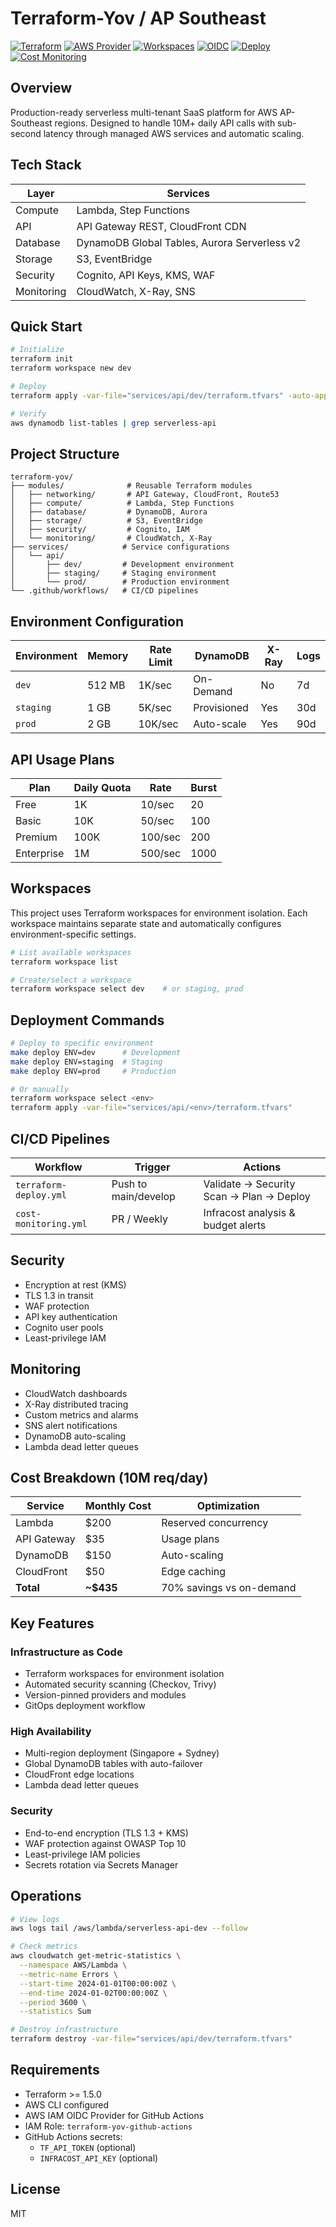 # Terraform-Yov / AP Southeast

[![Terraform](https://img.shields.io/badge/terraform-%3E%3D1.5.0-623CE4.svg?logo=terraform)](https://www.terraform.io/)
[![AWS Provider](https://img.shields.io/badge/AWS-%7E%3E5.31.0-FF9900.svg?logo=amazon-aws)](https://registry.terraform.io/providers/hashicorp/aws/latest)
[![Workspaces](https://img.shields.io/badge/Workspaces-Enabled-success.svg?logo=terraform)](#workspaces)
[![OIDC](https://img.shields.io/badge/OIDC-Enabled-success.svg?logo=amazon-aws)](https://docs.github.com/en/actions/deployment/security-hardening-your-deployments/configuring-openid-connect-in-amazon-web-services)
[![Deploy](https://github.com/catherinevee/terraform-yov/actions/workflows/terraform-deploy.yml/badge.svg)](https://github.com/catherinevee/terraform-yov/actions/workflows/terraform-deploy.yml)
[![Cost Monitoring](https://github.com/catherinevee/terraform-yov/actions/workflows/cost-monitoring.yml/badge.svg)](https://github.com/catherinevee/terraform-yov/actions/workflows/cost-monitoring.yml)

## Overview

Production-ready serverless multi-tenant SaaS platform for AWS AP-Southeast regions. Designed to handle 10M+ daily API calls with sub-second latency through managed AWS services and automatic scaling.

## Tech Stack

| Layer | Services |
|-------|----------|
| Compute | Lambda, Step Functions |
| API | API Gateway REST, CloudFront CDN |
| Database | DynamoDB Global Tables, Aurora Serverless v2 |
| Storage | S3, EventBridge |
| Security | Cognito, API Keys, KMS, WAF |
| Monitoring | CloudWatch, X-Ray, SNS |

## Quick Start

```bash
# Initialize
terraform init
terraform workspace new dev

# Deploy
terraform apply -var-file="services/api/dev/terraform.tfvars" -auto-approve

# Verify
aws dynamodb list-tables | grep serverless-api
```

## Project Structure

```
terraform-yov/
├── modules/              # Reusable Terraform modules
│   ├── networking/       # API Gateway, CloudFront, Route53
│   ├── compute/          # Lambda, Step Functions
│   ├── database/         # DynamoDB, Aurora
│   ├── storage/          # S3, EventBridge
│   ├── security/         # Cognito, IAM
│   └── monitoring/       # CloudWatch, X-Ray
├── services/            # Service configurations
│   └── api/
│       ├── dev/         # Development environment
│       ├── staging/     # Staging environment
│       └── prod/        # Production environment
└── .github/workflows/   # CI/CD pipelines
```

## Environment Configuration

| Environment | Memory | Rate Limit | DynamoDB | X-Ray | Logs |
|-------------|--------|------------|----------|-------|------|
| `dev` | 512 MB | 1K/sec | On-Demand | No | 7d |
| `staging` | 1 GB | 5K/sec | Provisioned | Yes | 30d |
| `prod` | 2 GB | 10K/sec | Auto-scale | Yes | 90d |

## API Usage Plans

| Plan | Daily Quota | Rate | Burst |
|------|-------------|------|-------|
| Free | 1K | 10/sec | 20 |
| Basic | 10K | 50/sec | 100 |
| Premium | 100K | 100/sec | 200 |
| Enterprise | 1M | 500/sec | 1000 |

## Workspaces

This project uses Terraform workspaces for environment isolation. Each workspace maintains separate state and automatically configures environment-specific settings.

```bash
# List available workspaces
terraform workspace list

# Create/select a workspace
terraform workspace select dev    # or staging, prod
```

## Deployment Commands

```bash
# Deploy to specific environment
make deploy ENV=dev      # Development
make deploy ENV=staging  # Staging
make deploy ENV=prod     # Production

# Or manually
terraform workspace select <env>
terraform apply -var-file="services/api/<env>/terraform.tfvars"
```

## CI/CD Pipelines

| Workflow | Trigger | Actions |
|----------|---------|---------|
| `terraform-deploy.yml` | Push to main/develop | Validate → Security Scan → Plan → Deploy |
| `cost-monitoring.yml` | PR / Weekly | Infracost analysis & budget alerts |

## Security

- Encryption at rest (KMS)
- TLS 1.3 in transit
- WAF protection
- API key authentication
- Cognito user pools
- Least-privilege IAM

## Monitoring

- CloudWatch dashboards
- X-Ray distributed tracing
- Custom metrics and alarms
- SNS alert notifications
- DynamoDB auto-scaling
- Lambda dead letter queues

## Cost Breakdown (10M req/day)

| Service | Monthly Cost | Optimization |
|---------|--------------|-------------|
| Lambda | $200 | Reserved concurrency |
| API Gateway | $35 | Usage plans |
| DynamoDB | $150 | Auto-scaling |
| CloudFront | $50 | Edge caching |
| **Total** | **~$435** | 70% savings vs on-demand |

## Key Features

### Infrastructure as Code
- Terraform workspaces for environment isolation
- Automated security scanning (Checkov, Trivy)
- Version-pinned providers and modules
- GitOps deployment workflow

### High Availability
- Multi-region deployment (Singapore + Sydney)
- Global DynamoDB tables with auto-failover
- CloudFront edge locations
- Lambda dead letter queues

### Security
- End-to-end encryption (TLS 1.3 + KMS)
- WAF protection against OWASP Top 10
- Least-privilege IAM policies
- Secrets rotation via Secrets Manager

## Operations

```bash
# View logs
aws logs tail /aws/lambda/serverless-api-dev --follow

# Check metrics
aws cloudwatch get-metric-statistics \
  --namespace AWS/Lambda \
  --metric-name Errors \
  --start-time 2024-01-01T00:00:00Z \
  --end-time 2024-01-02T00:00:00Z \
  --period 3600 \
  --statistics Sum

# Destroy infrastructure
terraform destroy -var-file="services/api/dev/terraform.tfvars"
```

## Requirements

- Terraform >= 1.5.0
- AWS CLI configured
- AWS IAM OIDC Provider for GitHub Actions
- IAM Role: `terraform-yov-github-actions`
- GitHub Actions secrets:
  - `TF_API_TOKEN` (optional)
  - `INFRACOST_API_KEY` (optional)

## License

MIT